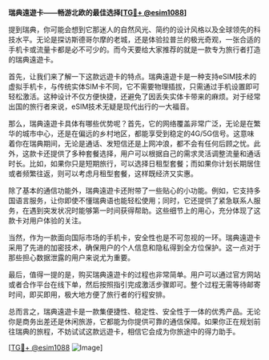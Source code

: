 **瑞典遠遊卡——畅游北欧的最佳选择[[TG💪+ @esim1088](https://t.me/s/esim1088)]**

提到瑞典，你可能会想到它那迷人的自然风光、简约的设计风格以及全球领先的科技水平。无论是探访斯德哥尔摩的老城，还是体验拉普兰的极光奇观，一张合适的手机卡或流量卡都是必不可少的。而今天要给大家推荐的就是一款专为旅行者打造的瑞典遠遊卡。

首先，让我们来了解一下这款远遊卡的特点。瑞典遠遊卡是一种支持eSIM技术的虚拟手机卡，与传统实体SIM卡不同，它不需要物理插拔，只需通过手机设置即可轻松激活。这种设计不仅方便快捷，还避免了因丢失实体卡带来的麻烦。对于经常出国的旅行者来说，eSIM技术无疑是现代出行的一大福音。

那么，瑞典遠遊卡具体有哪些优势呢？首先，它的网络覆盖非常广泛，无论是在繁华的城市中心，还是在偏远的乡村地区，都能享受到稳定的4G/5G信号。这意味着你在瑞典期间，无论是通话、发短信还是上网冲浪，都不会有任何后顾之忧。此外，这款卡还提供了多种套餐选择，用户可以根据自己的需求灵活调整流量和通话时长。比如，如果你只是短期旅行，可以选择日租型套餐；而如果你计划长期居住或者频繁往返，则可以考虑月租型套餐，这样既经济又实惠。

除了基本的通信功能外，瑞典遠遊卡还附带了一些贴心的小功能。例如，它支持多国语言服务，让你即使不懂瑞典语也能轻松使用；同时，它还提供了紧急联系人服务，在遇到突发状况时能够第一时间获得帮助。这些细节上的用心，充分体现了这款卡对用户体验的关注。

当然，作为一款面向国际市场的手机卡，安全性也是不可忽视的一环。瑞典遠遊卡采用了先进的加密技术，确保用户的个人信息和隐私得到全方位保护。这一点对于那些担心数据泄露的用户来说尤为重要。

最后，值得一提的是，购买瑞典遠遊卡的过程也非常简单。用户可以通过官方网站或者合作平台在线下单，然后按照指引完成激活步骤即可。整个过程无需等待邮寄时间，即买即用，极大地方便了旅行者的行程安排。

总而言之，瑞典遠遊卡是一款集便捷性、稳定性、安全性于一体的优秀产品。无论你是商务出差还是休闲旅游，它都能为你提供可靠的通信保障。如果你正在规划前往瑞典的旅程，不妨试试这款远遊卡，相信它会成为你旅途中的得力助手。

[[TG💪+ @esim1088](https://t.me/s/esim1088) ![Image](https://i.postimg.cc/4NQfJmqS/Snipaste-2025-05-13-00-14-12.png)]